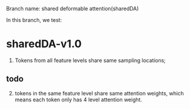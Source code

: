Branch name: shared deformable attention(sharedDA) 

In this branch, we test:
# sharedDA-v1.0
1. Tokens from all feature levels share same sampling locations;
## todo
2. tokens in the same feature level share same attention weights, which means each token only has 4 level attention weight.
